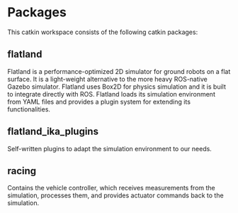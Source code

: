 # Packages

This catkin workspace consists of the following catkin packages:

## flatland

Flatland is a performance-optimized 2D simulator for ground robots on a flat surface.
It is a light-weight alternative to the more heavy ROS-native Gazebo simulator.
Flatland uses Box2D for physics simulation and it is built to integrate directly with ROS.
Flatland loads its simulation environment from YAML files and provides a plugin system for extending its functionalities.

## flatland_ika_plugins
Self-written plugins to adapt the simulation environment to our needs.

## racing

Contains the vehicle controller, which receives measurements from the simulation, processes them, and provides actuator commands back to the simulation.
